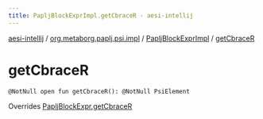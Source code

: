 ```yaml
---
title: PapljBlockExprImpl.getCbraceR - aesi-intellij
---
```


[aesi-intellij](../../index.html) / [org.metaborg.paplj.psi.impl](../index.html) / [PapljBlockExprImpl](index.html) / [getCbraceR](.)

# getCbraceR

`@NotNull open fun getCbraceR(): @NotNull PsiElement`

Overrides [PapljBlockExpr.getCbraceR](../../org.metaborg.paplj.psi/-paplj-block-expr/get-cbrace-r.html)

